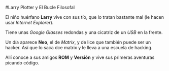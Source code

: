 #Larry Plotter y El Bucle Filosofal

El niño huérfano **Larry** vive con sus tío, que lo tratan bastante mal (le hacen usar *Internet Explorer*).

Tiene unas *Google Glasses* redondas y una cicatriz de un *USB* en la frente.

Un día aparece **Neo**, el de *Matrix*, y de lice que también puede ser un hacker. Así que lo saca dce matrix y le lleva a una escuela de hacking.

Allí conoce a sus amigos **ROM** y **Versión** y vive sus primeras aventuras picando código.